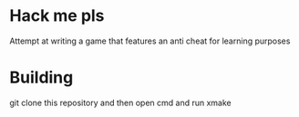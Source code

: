 # Hack me pls
Attempt at writing a game that features an anti cheat for learning purposes

# Building
git clone this repository and then open cmd and run xmake